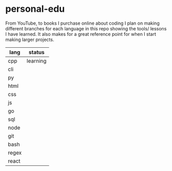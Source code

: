 # personal-edu
From YouTube, to books I purchase online about coding I plan on making different branches for each language in this repo showing the tools/ lessons I have learned. It also makes for a great reference point for when I start making larger projects.

| lang  | status   |
|-------|----------|
| cpp   | learning |
| cli   |          |
| py    |          |
| html  |          |
| css   |          |
| js    |          |
| go    |          |
| sql   |          |
| node  |          |
| git   |          |
| bash  |          |
| regex |          |
| react |          |
